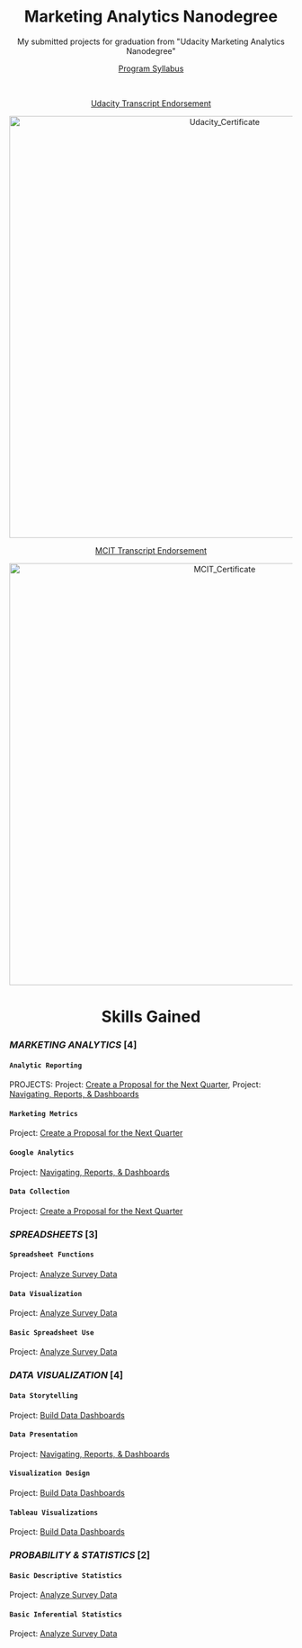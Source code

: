 <p><h1 align="center">Marketing Analytics Nanodegree</h1></p>

<p align="center"><h7 align='center'>My submitted projects for graduation from "Udacity Marketing Analytics Nanodegree"</h7></p>
<p align="center"><a href="https://cutt.ly/Marketing-Analytics-Syllabus">Program Syllabus</a></p><br>
<p align="center"><a href="https://cutt.ly/Udacity-Marketing-Analytics-Transcript-Endorsement">Udacity Transcript Endorsement</a></p>

<p align="center"><img alt= "Udacity_Certificate" src="https://s3-us-west-2.amazonaws.com/udacity-printer/production/certificates/3b7aa38a-533e-4722-ad70-5b9d2449c16d.svg" width=750></p>

<p align="center"><a href="https://cutt.ly/MCIT-Transcript-Endorsement">MCIT Transcript Endorsement</a></p>

<p align="center"><img alt= "MCIT_Certificate" src="https://user-images.githubusercontent.com/77938921/114275462-2fbb3000-9a2b-11eb-85c1-5ecbeaec2a60.jpg" width=750></p>
 
<p><h1 align="center">Skills Gained</h1></p>

### _MARKETING ANALYTICS_ [4]
#### `Analytic Reporting`
PROJECTS: Project: [Create a Proposal for the Next Quarter](https://cutt.ly/Create-a-Proposal-for-the-Next-Quarter), Project: [Navigating, Reports, & Dashboards](https://cutt.ly/Google-Analytics-_-Data-Studio-Dashboard)
#### `Marketing Metrics`
Project: [Create a Proposal for the Next Quarter](https://cutt.ly/Create-a-Proposal-for-the-Next-Quarter)
#### `Google Analytics`
Project: [Navigating, Reports, & Dashboards](https://cutt.ly/Google-Analytics-_-Data-Studio-Dashboard)
#### `Data Collection`
Project: [Create a Proposal for the Next Quarter](https://cutt.ly/Create-a-Proposal-for-the-Next-Quarter)
### _SPREADSHEETS_ [3]
#### `Spreadsheet Functions`
Project: [Analyze Survey Data](https://cutt.ly/Udacity-survey-insights)
#### `Data Visualization`
Project: [Analyze Survey Data](https://cutt.ly/Udacity-survey-insights)
#### `Basic Spreadsheet Use`
Project: [Analyze Survey Data](https://cutt.ly/Udacity-survey-insights)
### _DATA VISUALIZATION_ [4]
#### `Data Storytelling`
Project: [Build Data Dashboards](https://cutt.ly/YouTube-Video-Categories-Statistics-Tableau-with-Presentation)
#### `Data Presentation`
Project: [Navigating, Reports, & Dashboards](https://cutt.ly/Google-Analytics-_-Data-Studio-Dashboard)
#### `Visualization Design`
Project: [Build Data Dashboards](https://cutt.ly/YouTube-Video-Categories-Statistics-Tableau-with-Presentation)
#### `Tableau Visualizations`
Project: [Build Data Dashboards](https://cutt.ly/YouTube-Video-Categories-Statistics-Tableau-with-Presentation)
### _PROBABILITY & STATISTICS_ [2]
#### `Basic Descriptive Statistics`
Project: [Analyze Survey Data](https://cutt.ly/Udacity-survey-insights)
#### `Basic Inferential Statistics`
Project: [Analyze Survey Data](https://cutt.ly/Udacity-survey-insights)
